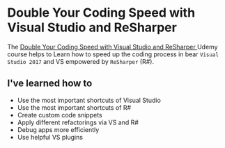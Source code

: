 # Double Your Coding Speed with Visual Studio and ReSharper

The [Double Your Coding Speed with Visual Studio and ReSharper
](https://www.udemy.com/vs-resharper/) Udemy course helps to Learn how to speed up the coding process in bear `Visual Studio 2017` and VS empowered by `ReSharper` (R#).

## I've learned how to
- Use the most important shortcuts of Visual Studio
- Use the most important shortcuts of R#
- Create custom code snippets
- Apply different refactorings via VS and R#
- Debug apps more efficiently
- Use helpful VS plugins